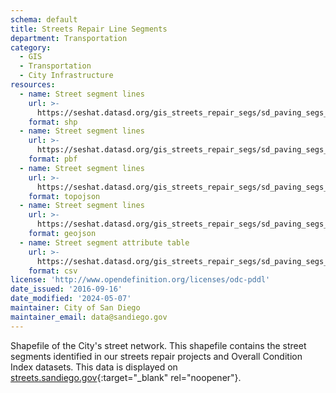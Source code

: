 ```yaml
---
schema: default
title: Streets Repair Line Segments
department: Transportation
category:
  - GIS
  - Transportation
  - City Infrastructure
resources:
  - name: Street segment lines
    url: >-
      https://seshat.datasd.org/gis_streets_repair_segs/sd_paving_segs_datasd.zip
    format: shp
  - name: Street segment lines
    url: >-
      https://seshat.datasd.org/gis_streets_repair_segs/sd_paving_segs_datasd.pbf
    format: pbf
  - name: Street segment lines
    url: >-
      https://seshat.datasd.org/gis_streets_repair_segs/sd_paving_segs_datasd.topo.json
    format: topojson
  - name: Street segment lines
    url: >-
      https://seshat.datasd.org/gis_streets_repair_segs/sd_paving_segs_datasd.geojson
    format: geojson
  - name: Street segment attribute table
    url: >-
      https://seshat.datasd.org/gis_streets_repair_segs/sd_paving_segs_datasd.csv
    format: csv
license: 'http://www.opendefinition.org/licenses/odc-pddl'
date_issued: '2016-09-16'
date_modified: '2024-05-07'
maintainer: City of San Diego
maintainer_email: data@sandiego.gov
---
```

Shapefile of the City's street network. This shapefile contains the street segments identified in our streets repair projects and Overall Condition Index datasets. This data is displayed on [streets.sandiego.gov](http://streets.sandiego.gov){:target="_blank" rel="noopener"}.
